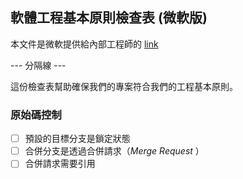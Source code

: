 ## 軟體工程基本原則檢查表 (微軟版)

本文件是微軟提供給內部工程師的 [link](https://microsoft.github.io/code-with-engineering-playbook/ENG-FUNDAMENTALS-CHECKLIST/)


--- 分隔線 ---

這份檢查表幫助確保我們的專案符合我們的工程基本原則。

### 原始碼控制
- [ ] 預設的目標分支是鎖定狀態
- [ ] 合併分支是透過合併請求（_Merge Request_ ） 
- [ ] 合併請求需要引用

<!--stackedit_data:
eyJoaXN0b3J5IjpbLTIwNjg0MTEyOF19
-->